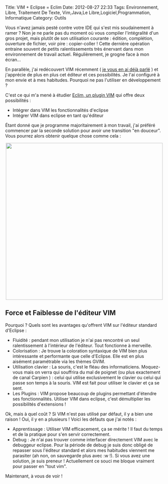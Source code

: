 Title: VIM + Eclipse = Eclim
Date: 2012-08-27 22:33
Tags:  Environnement, Libre, Traitement De Texte, Vim,Java,Le Libre,Logiciel,Programmation, Informatique
Category: Outils

Vous n'avez jamais pesté contre votre IDE qui s'est mis soudainement à ramer ?
Non je ne parle pas du moment où vous compiler l'intégralité d'un gros
projet, mais plutôt de son utilisation courante : édition, complétion,
ouverture de fichier, voir pire : copier-coller ! Cette dernière opération
entraine souvent de petits ralentissements très énervant dans mon
environnement de travail actuel. Régulièrement, je grogne face à mon
écran...

En parallèle, j'ai redécouvert VIM récemment ( [je vous en ai déjà
parlé](http://armaklan.org/blog/article23/a-la-decouverte-de-vim) ) et
j'apprécie de plus en plus cet éditeur et ces possibilités. Je l'ai
configuré à mon envie et à mes habitudes. Pourquoi ne pas l'utiliser en
développement ?

C'est ce qui m'a mené à étudier [Eclim, un plugin VIM](http://eclim.org) qui
offre deux possibilités :



*    Intégrer dans VIM les fonctionnalités d'eclipse
*    Intégrer VIM dans eclipse en tant qu'éditeur

Étant donné que je programme majoritairement à mon travail, j'ai préféré
commencer par la seconde solution pour avoir une transition "en douceur". Vous
pourrez alors obtenir quelque chose comme cela :

<center> <a href="http://eclim.org/_images/gvim_eclim_view.png"><img
src="http://eclim.org/_images/gvim_eclim_view.png" width="500px"/> </a></center>
<h2>        Force et Faiblesse de l'éditeur VIM</h2>

Pourquoi ? Quels sont les avantages qu'offrent VIM sur l'éditeur standard
d'Eclipse :



*    Fluidité : pendant mon utilisation je n'ai pas rencontré un seul
ralentissement à l'intérieur de l'éditeur. Tout fonctionne à merveille.
*    Colorisation : Je trouve la coloration syntaxique de VIM bien plus intéressante
et performante que celle d'Eclipse. Elle est en plus aisément paramétrable via
les thèmes GVIM.
*    Utilisation clavier : La souris, c'est le fléau des informaticiens. Moquez-vous
mais on verra qui souffrira du mal de poignet (ou plus exactement de canal
Carpien ) : celui qui utilise exclusivement le clavier ou celui qui passe son
temps à la souris. VIM est fait pour utiliser le clavier et ça se sent.
*    Les Plugins : VIM propose beaucoup de plugins permettant d'étendre ses
fonctionnalités. Utiliser VIM dans eclipse, c'est démultiplier les
possibilités d'extensions !

Ok, mais à quel coût ? Si VIM n'est pas utilisé par défaut, il y a bien une
raison ! Oui, il y en a plusieurs ! Voici les défauts que j'ai notés :



*    Apprentissage : Utiliser VIM efficacement, ça se mérite ! Il faut du temps et
de la pratique pour s'en servir correctement.
*    Debug : Je n'ai pas trouver comme interfacer directement VIM avec le debuggeur
eclipse. Pour la période de debug je suis donc obligé de repasser sous
l'éditeur standard et alors mes habitudes viennent me parasiter (ah non, on
sauvegarde plus avec :w !). Si vous avez une solution, je suis preneur !
Actuellement ce souci me bloque vraiment pour passer en "tout vim".

Maintenant, à vous de voir !


